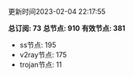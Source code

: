 更新时间2023-02-04 22:17:55

**总订阅: 73**
**总节点: 910**
**有效节点: 381**
- ss节点: 195
- v2ray节点: 175
- trojan节点: 11
